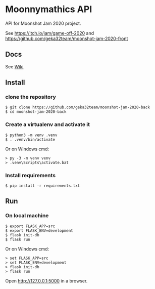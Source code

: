 # Moonnymathics API

API for Moonshot Jam 2020 project.

See https://itch.io/jam/game-off-2020 and https://github.com/geka32team/moonshot-jam-2020-front

## Docs

See [Wiki](https://github.com/geka32team/moonshot-jam-2020-back/wiki)

## Install

### clone the repository

    $ git clone https://github.com/geka32team/moonshot-jam-2020-back
    $ cd moonshot-jam-2020-back

### Create a virtualenv and activate it

    $ python3 -m venv .venv
    $ . .venv/bin/activate

Or on Windows cmd:

    > py -3 -m venv venv
    > .venv\Scripts\activate.bat

### Install requirements

    $ pip install -r requirements.txt


## Run

### On local machine

    $ export FLASK_APP=src
    $ export FLASK_ENV=development
    $ flask init-db
    $ flask run

Or on Windows cmd:

    > set FLASK_APP=src
    > set FLASK_ENV=development
    > flask init-db
    > flask run

Open http://127.0.0.1:5000 in a browser.
